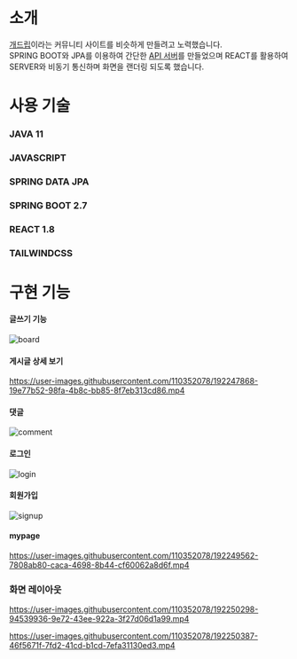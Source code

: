 # 소개
[개드립](https://www.dogdrip.net/)이라는 커뮤니티 사이트를 비슷하게 만들려고 노력했습니다. <br>
SPRING BOOT와 JPA를 이용하여 간단한 [API 서버](https://github.com/muunhwi/spring-board-api)를 만들었으며 REACT를 활용하여 SERVER와 비동기 통신하며 화면을 랜더링 되도록 했습니다.

# 사용 기술
### JAVA 11<br>
### JAVASCRIPT<br>
### SPRING DATA JPA<br>
### SPRING BOOT 2.7<br>
### REACT 1.8<br>
### TAILWINDCSS<br>

# 구현 기능
#### 글쓰기 기능
![board](https://user-images.githubusercontent.com/110352078/192246904-59260c85-5c90-46b0-a352-290ca82e52fc.gif)

#### 게시글 상세 보기
https://user-images.githubusercontent.com/110352078/192247868-19e77b52-98fa-4b8c-bb85-8f7eb313cd86.mp4

#### 댓글
![comment](https://user-images.githubusercontent.com/110352078/192248165-ff3a2aee-618f-4122-b5c9-b71dea39ae76.gif)

#### 로그인
![login](https://user-images.githubusercontent.com/110352078/192248214-1ef1be73-74a9-48e4-992e-5b8cd93d8d4d.gif)

#### 회원가입
![signup](https://user-images.githubusercontent.com/110352078/192248506-4d8a6ac0-f939-45dc-a8ef-6a5b07ef51a1.gif)

#### mypage
https://user-images.githubusercontent.com/110352078/192249562-7808ab80-caca-4698-8b44-cf60062a8d6f.mp4

### 화면 레이아웃
https://user-images.githubusercontent.com/110352078/192250298-94539936-9e72-43ee-922a-3f27d06d1a99.mp4

https://user-images.githubusercontent.com/110352078/192250387-46f5671f-7fd2-41cd-b1cd-7efa31130ed3.mp4
